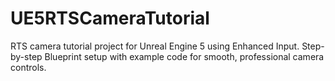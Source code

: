 # UE5RTSCameraTutorial
RTS camera tutorial project for Unreal Engine 5 using Enhanced Input. Step-by-step Blueprint setup with example code for smooth, professional camera controls.
